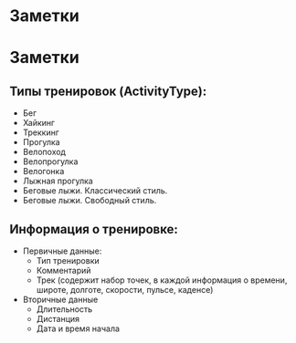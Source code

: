 # Заметки


# Заметки


## Типы тренировок (ActivityType):
- Бег
- Хайкинг
- Треккинг
- Прогулка
- Велопоход
- Велопрогулка
- Велогонка
- Лыжная прогулка
- Беговые лыжи. Классический стиль.
- Беговые лыжи. Свободный стиль.


## Информация о тренировке:
- Первичные данные:
    - Тип тренировки
    - Комментарий
    - Трек (содержит набор точек, в каждой информация о времени, широте, долготе, скорости, пульсе, каденсе)
- Вторичные данные
    - Длительность
    - Дистанция
    - Дата и время начала
